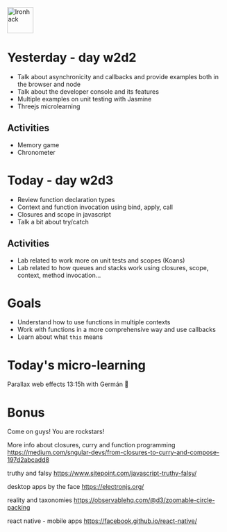 <img src="https://raw.githubusercontent.com/webmad1019-1/w1d3-advanced-selectors-positioning-full-layout/master/img/ironhack.svg?sanitize=true" alt="Ironhack" width="60"/>

# Yesterday - day w2d2

* Talk about asynchronicity and callbacks and provide examples both in the browser and node
* Talk about the developer console and its features
* Multiple examples on unit testing with Jasmine
* Threejs microlearning

## Activities 
* Memory game
* Chronometer

# Today - day w2d3

* Review function declaration types
* Context and function invocation using bind, apply, call
* Closures and scope in javascript
* Talk a bit about try/catch

## Activities 
* Lab related to work more on unit tests and scopes (Koans)
* Lab related to how queues and stacks work using closures, scope, context, method invocation...

# Goals

* Understand how to use functions in multiple contexts
* Work with functions in a more comprehensive way and use callbacks
* Learn about what `this` means

# Today's micro-learning

Parallax web effects 13:15h with Germán 🚀

# Bonus

Come on guys! You are rockstars!

More info about closures, curry and function programming
https://medium.com/sngular-devs/from-closures-to-curry-and-compose-197d2abcadd8

truthy and falsy
https://www.sitepoint.com/javascript-truthy-falsy/

desktop apps by the face
https://electronjs.org/

reality and taxonomies
https://observablehq.com/@d3/zoomable-circle-packing

react native - mobile apps
https://facebook.github.io/react-native/